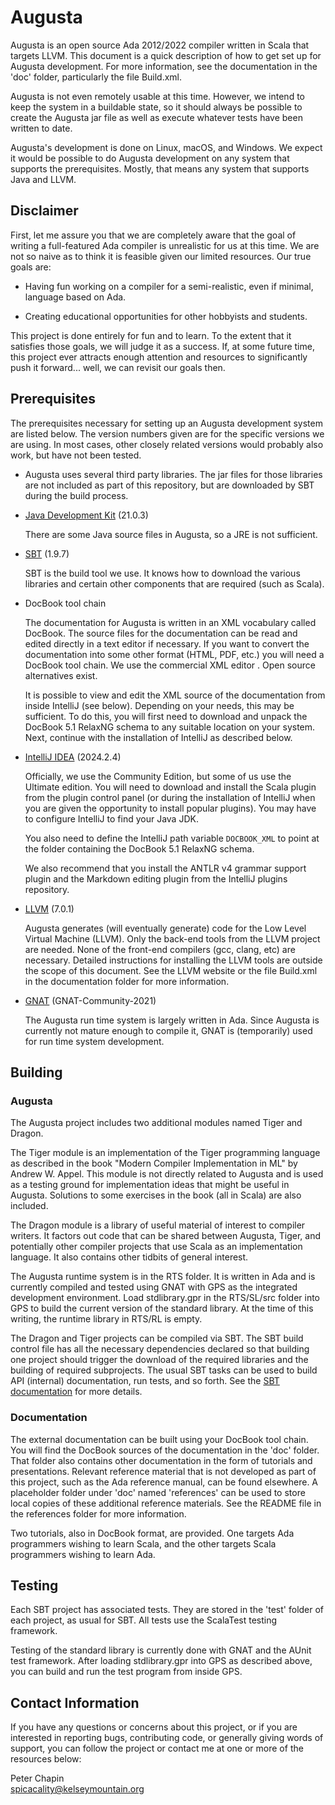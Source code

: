 # Augusta

Augusta is an open source Ada 2012/2022 compiler written in Scala that targets LLVM. This
document is a quick description of how to get set up for Augusta development. For more
information, see the documentation in the 'doc' folder, particularly the file Build.xml.

Augusta is not even remotely usable at this time. However, we intend to keep the system in a
buildable state, so it should always be possible to create the Augusta jar file as well as
execute whatever tests have been written to date.

Augusta's development is done on Linux, macOS, and Windows. We expect it would be
possible to do Augusta development on any system that supports the prerequisites. Mostly, that
means any system that supports Java and LLVM.


## Disclaimer

First, let me assure you that we are completely aware that the goal of writing a full-featured
Ada compiler is unrealistic for us at this time. We are not so naive as to think it is feasible
given our limited resources. Our true goals are:

+ Having fun working on a compiler for a semi-realistic, even if minimal, language based on Ada.

+ Creating educational opportunities for other hobbyists and students.

This project is done entirely for fun and to learn. To the extent that it satisfies those goals,
we will judge it as a success. If, at some future time, this project ever attracts enough
attention and resources to significantly push it forward... well, we can revisit our goals then.


## Prerequisites

The prerequisites necessary for setting up an Augusta development system are listed below. The
version numbers given are for the specific versions we are using. In most cases, other closely
related versions would probably also work, but have not been tested.

+ Augusta uses several third party libraries. The jar files for those libraries are not
  included as part of this repository, but are downloaded by SBT during the build process.

+ [Java Development Kit](https://www.oracle.com/java/technologies/downloads/) (21.0.3)

  There are some Java source files in Augusta, so a JRE is not sufficient.
  
+ [SBT](https://www.scala-sbt.org/) (1.9.7)

  SBT is the build tool we use. It knows how to download the various libraries and certain other
  components that are required (such as Scala).

+ DocBook tool chain

  The documentation for Augusta is written in an XML vocabulary called DocBook. The source files
  for the documentation can be read and edited directly in a text editor if necessary. If you
  want to convert the documentation into some other format (HTML, PDF, etc.) you will need a
  DocBook tool chain. We use the commercial XML editor <oXygen/>. Open source alternatives
  exist.

  It is possible to view and edit the XML source of the documentation from inside IntelliJ (see
  below). Depending on your needs, this may be sufficient. To do this, you will first need to
  download and unpack the DocBook 5.1 RelaxNG schema to any suitable location on your system.
  Next, continue with the installation of IntelliJ as described below.

+ [IntelliJ IDEA](http://www.jetbrains.com/idea/) (2024.2.4)

  Officially, we use the Community Edition, but some of us use the Ultimate edition. You will
  need to download and install the Scala plugin from the plugin control panel (or during the
  installation of IntelliJ when you are given the opportunity to install popular plugins). You
  may have to configure IntelliJ to find your Java JDK.

  You also need to define the IntelliJ path variable `DOCBOOK_XML` to point at the folder
  containing the DocBook 5.1 RelaxNG schema.

  We also recommend that you install the ANTLR v4 grammar support plugin and the Markdown
  editing plugin from the IntelliJ plugins repository.

+ [LLVM](http://llvm.org/) (7.0.1)

  Augusta generates (will eventually generate) code for the Low Level Virtual Machine (LLVM).
  Only the back-end tools from the LLVM project are needed. None of the front-end compilers
  (gcc, clang, etc) are necessary. Detailed instructions for installing the LLVM tools are
  outside the scope of this document. See the LLVM website or the file Build.xml in the
  documentation folder for more information.

+ [GNAT](http://www.adacore.com/community) (GNAT-Community-2021)

  The Augusta run time system is largely written in Ada. Since Augusta is currently not mature
  enough to compile it, GNAT is (temporarily) used for run time system development.


## Building

### Augusta

The Augusta project includes two additional modules named Tiger and Dragon.

The Tiger module is an implementation of the Tiger programming language as described in the book
"Modern Compiler Implementation in ML" by Andrew W. Appel. This module is not directly related
to Augusta and is used as a testing ground for implementation ideas that might be useful in
Augusta. Solutions to some exercises in the book (all in Scala) are also included.

The Dragon module is a library of useful material of interest to compiler writers. It factors
out code that can be shared between Augusta, Tiger, and potentially other compiler projects that
use Scala as an implementation language. It also contains other tidbits of general interest.

The Augusta runtime system is in the RTS folder. It is written in Ada and is currently compiled
and tested using GNAT with GPS as the integrated development environment. Load stdlibrary.gpr in
the RTS/SL/src folder into GPS to build the current version of the standard library. At the time
of this writing, the runtime library in RTS/RL is empty.

The Dragon and Tiger projects can be compiled via SBT. The SBT build control file has all the
necessary dependencies declared so that building one project should trigger the download of the
required libraries and the building of required subprojects. The usual SBT tasks can be used to
build API (internal) documentation, run tests, and so forth. See the [SBT
documentation](https://www.scala-sbt.org/documentation.html) for more details.

### Documentation

The external documentation can be built using your DocBook tool chain. You will find the DocBook
sources of the documentation in the 'doc' folder. That folder also contains other documentation
in the form of tutorials and presentations. Relevant reference material that is not developed as
part of this project, such as the Ada reference manual, can be found elsewhere. A placeholder
folder under 'doc' named 'references' can be used to store local copies of these additional
reference materials. See the README file in the references folder for more information.

Two tutorials, also in DocBook format, are provided. One targets Ada programmers wishing to
learn Scala, and the other targets Scala programmers wishing to learn Ada.

## Testing

Each SBT project has associated tests. They are stored in the 'test' folder of each project, as
usual for SBT. All tests use the ScalaTest testing framework.

Testing of the standard library is currently done with GNAT and the AUnit test framework. After
loading stdlibrary.gpr into GPS as described above, you can build and run the test program from
inside GPS.

## Contact Information

If you have any questions or concerns about this project, or if you are interested in reporting
bugs, contributing code, or generally giving words of support, you can follow the project or
contact me at one or more of the resources below:

Peter Chapin  
spicacality@kelseymountain.org  
